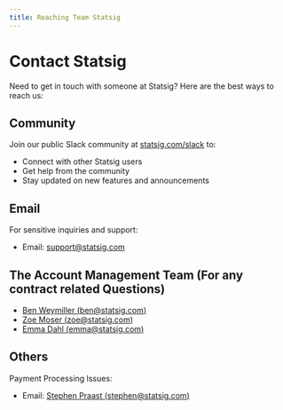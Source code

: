 ```yaml
---
title: Reaching Team Statsig
---
```


# Contact Statsig

Need to get in touch with someone at Statsig? Here are the best ways to reach us:

## Community

Join our public Slack community at [statsig.com/slack](https://statsig.com/slack) to:
- Connect with other Statsig users
- Get help from the community
- Stay updated on new features and announcements

## Email

For sensitive inquiries and support:
- Email: [support@statsig.com](mailto:support@statsig.com)

## The Account Management Team (For any contract related Questions)
- [Ben Weymiller (ben@statsig.com)](mailto:ben@statsig.com)
- [Zoe Moser (zoe@statsig.com)](mailto:zoe@statsig.com)
- [Emma Dahl (emma@statsig.com)](mailto:emma@statsig.com)

## Others
Payment Processing Issues:
- Email: [Stephen Praast (stephen@statsig.com)](mailto:stephen@statsig.com)